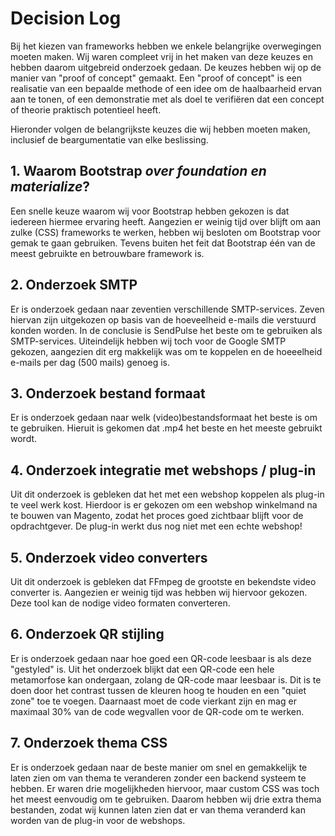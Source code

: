 # Decision Log

Bij het kiezen van frameworks hebben we enkele belangrijke overwegingen moeten maken. Wij waren compleet vrij in het maken van deze keuzes en hebben daarom uitgebreid onderzoek gedaan. De keuzes hebben wij op de manier van "proof of concept" gemaakt. Een "proof of concept" is een realisatie van een bepaalde methode of een idee om de haalbaarheid ervan aan te tonen, of een demonstratie met als doel te verifiëren dat een concept of theorie praktisch potentieel heeft.

Hieronder volgen de belangrijkste keuzes die wij hebben moeten maken, inclusief de beargumentatie van elke beslissing.

## 1. Waarom Bootstrap _over foundation en materialize_?

Een snelle keuze waarom wij voor Bootstrap hebben gekozen is dat iedereen hiermee ervaring heeft. Aangezien er weinig tijd over blijft om aan zulke (CSS) frameworks te werken, hebben wij besloten om Bootstrap voor gemak te gaan gebruiken. Tevens buiten het feit dat Bootstrap één van de meest gebruikte en betrouwbare framework is.

## 2. Onderzoek SMTP

Er is onderzoek gedaan naar zeventien verschillende SMTP-services. Zeven hiervan zijn uitgekozen op basis van de hoeveelheid e-mails die verstuurd konden worden. In de conclusie is SendPulse het beste om te gebruiken als SMTP-services. Uiteindelijk hebben wij toch voor de Google SMTP gekozen, aangezien dit erg makkelijk was om te koppelen en de hoeeelheid e-mails per dag (500 mails) genoeg is.

## 3. Onderzoek bestand formaat

Er is onderzoek gedaan naar welk (video)bestandsformaat het beste is om te gebruiken. Hieruit is gekomen dat .mp4 het beste en het meeste gebruikt wordt.

## 4. Onderzoek integratie met webshops / plug-in

Uit dit onderzoek is gebleken dat het met een webshop koppelen als plug-in te veel werk kost. Hierdoor is er gekozen om een webshop winkelmand na te bouwen van Magento, zodat het proces goed zichtbaar blijft voor de opdrachtgever. De plug-in werkt dus nog niet met een echte webshop!

## 5. Onderzoek video converters

Uit dit onderzoek is gebleken dat FFmpeg de grootste en bekendste video converter is. Aangezien er weinig tijd was hebben wij hiervoor gekozen. Deze tool kan de nodige video formaten converteren.

## 6. Onderzoek QR stijling

Er is onderzoek gedaan naar hoe goed een QR-code leesbaar is als deze "gestyled" is. Uit het onderzoek blijkt dat een QR-code een hele metamorfose kan ondergaan, zolang de QR-code maar leesbaar is. Dit is te doen door het contrast tussen de kleuren hoog te houden en een "quiet zone" toe te voegen. Daarnaast moet de code vierkant zijn en mag er maximaal 30% van de code wegvallen voor de QR-code om te werken.

## 7. Onderzoek thema CSS

Er is onderzoek gedaan naar de beste manier om snel en gemakkelijk te laten zien om van thema te veranderen zonder een backend systeem te hebben. Er waren drie mogelijkheden hiervoor, maar custom CSS was toch het meest eenvoudig om te gebruiken. Daarom hebben wij drie extra thema bestanden, zodat wij kunnen laten zien dat er van thema veranderd kan worden van de plug-in voor de webshops.

<!--
Intent

The purpose of this section is to simply record the major decisions that have been made, including both the technology choices (e.g. products, frameworks, etc) and the overall architecture (e.g. the structure of the software, architectural style, decomposition, patterns, etc). For example:

• Why did you choose technology or framework “X” over “Y” and “Z”?
• How did you do this? Product evaluation or proof of concept?
• Were you forced into making a decision about “X” based upon corporate policy or enterprise architecture strategies?
• Why did you choose the selected software architecture? What other options did you consider?
• How do you know that the solution satisfies the major non-functional requirements?
• etc
-->
